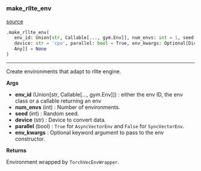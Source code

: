 #


### make_rllte_env
[source](https://github.com/RLE-Foundation/rllte/blob/main/rllte/env/utils.py/#L36)
```python
.make_rllte_env(
   env_id: Union[str, Callable[..., gym.Env]], num_envs: int = 1, seed: int = 1,
   device: str = 'cpu', parallel: bool = True, env_kwargs: Optional[Dict[str,
   Any]] = None
)
```

---
Create environments that adapt to rllte engine.


**Args**

* **env_id** (Union[str, Callable[..., gym.Env]]) : either the env ID, the env class or a callable returning an env
* **num_envs** (int) : Number of environments.
* **seed** (int) : Random seed.
* **device** (str) : Device to convert data.
* **parallel** (bool) : `True` for `AsyncVectorEnv` and `False` for `SyncVectorEnv`.
* **env_kwargs**  : Optional keyword argument to pass to the env constructor.


**Returns**

Environment wrapped by `TorchVecEnvWrapper`.
